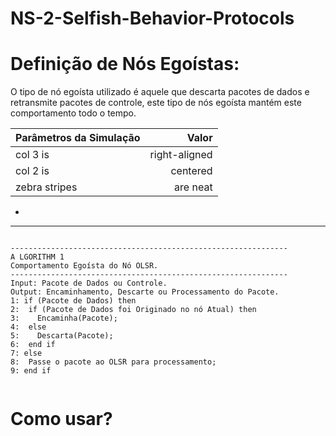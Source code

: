 # NS-2-Selfish-Behavior-Protocols

# Definição de Nós Egoístas: 
O tipo de nó egoísta utilizado é aquele que descarta pacotes de dados e retransmite pacotes de controle, este tipo de nós egoísta mantém este comportamento todo o tempo.




| Parâmetros da Simulação     | Valor                 |
| ----------------------------|----------------------:|
| col 3 is                    | right-aligned         |
| col 2 is                    | centered              |
| zebra stripes               | are neat              |

-










---
<p>
  <pre><code>
--------------------------------------------------------------
A LGORITHM 1
Comportamento Egoísta do Nó OLSR.
--------------------------------------------------------------
Input: Pacote de Dados ou Controle.
Output: Encaminhamento, Descarte ou Processamento do Pacote.
1: if (Pacote de Dados) then
2:  if (Pacote de Dados foi Originado no nó Atual) then
3:    Encaminha(Pacote);
4:  else
5:    Descarta(Pacote);
6:  end if
7: else
8:  Passe o pacote ao OLSR para processamento;
9: end if
  </code></pre>
</p>



# Como usar?
